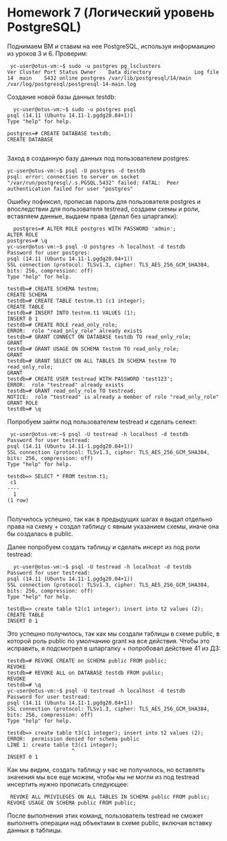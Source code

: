 # Homework 7 (Логический уровень PostgreSQL)


Поднимаем ВМ и ставим на нее PostgreSQL, используя информаицию из уроков 3 и 6.
Проверим:
```
 yc-user@otus-vm:~$ sudo -u postgres pg_lsclusters
Ver Cluster Port Status Owner    Data directory              Log file
14  main    5432 online postgres /var/lib/postgresql/14/main /var/log/postgresql/postgresql-14-main.log

```

Создание новой базы данных testdb:

```
  yc-user@otus-vm:~$ sudo -u postgres psql
psql (14.11 (Ubuntu 14.11-1.pgdg20.04+1))
Type "help" for help.

postgres=# CREATE DATABASE testdb;
CREATE DATABASE


```


Заход в созданную базу данных под пользователем postgres:

```
yc-user@otus-vm:~$ psql -U postgres -d testdb
psql: error: connection to server on socket "/var/run/postgresql/.s.PGSQL.5432" failed: FATAL:  Peer authentication failed for user "postgres"

```

Ошибку пофиксил, прописав пароль для пользователя postgres и впоследствии для пользователя testread, создаем схемы и роли, вставляем данные, выдаем права (делал без шпаргалки):


```
  postgres=# ALTER ROLE postgres WITH PASSWORD 'admin';
ALTER ROLE
postgres=# \q
yc-user@otus-vm:~$ psql -U postgres -h localhost -d testdb
Password for user postgres: 
psql (14.11 (Ubuntu 14.11-1.pgdg20.04+1))
SSL connection (protocol: TLSv1.3, cipher: TLS_AES_256_GCM_SHA384, bits: 256, compression: off)
Type "help" for help.

testdb=# CREATE SCHEMA testnm;
CREATE SCHEMA
testdb=# CREATE TABLE testnm.t1 (c1 integer);
CREATE TABLE
testdb=# INSERT INTO testnm.t1 VALUES (1);
INSERT 0 1
testdb=# CREATE ROLE read_only_role;
ERROR:  role "read_only_role" already exists
testdb=# GRANT CONNECT ON DATABASE testdb TO read_only_role;
GRANT
testdb=# GRANT USAGE ON SCHEMA testnm TO read_only_role;
GRANT
testdb=# GRANT SELECT ON ALL TABLES IN SCHEMA testnm TO read_only_role;
GRANT
testdb=# CREATE USER testread WITH PASSWORD 'test123';
ERROR:  role "testread" already exists
testdb=# GRANT read_only_role TO testread;
NOTICE:  role "testread" is already a member of role "read_only_role"
GRANT ROLE
testdb=# \q

```
Попробуем зайти под пользователем testread и сделать селект:

```
 yc-user@otus-vm:~$ psql -U testread -h localhost -d testdb
Password for user testread: 
psql (14.11 (Ubuntu 14.11-1.pgdg20.04+1))
SSL connection (protocol: TLSv1.3, cipher: TLS_AES_256_GCM_SHA384, bits: 256, compression: off)
Type "help" for help.

testdb=> SELECT * FROM testnm.t1;
 c1 
----
  1
(1 row)
         
```
Получилось успешно, так как в предыдущих шагах я выдал отдельно права на схему + создал таблицу с явным указанием схемы, иначе она бы создалась в public.


Далее попробуем создать таблицу и сделать инсерт из под роли testread:

```
  yc-user@otus-vm:~$ psql -U testread -h localhost -d testdb
Password for user testread: 
psql (14.11 (Ubuntu 14.11-1.pgdg20.04+1))
SSL connection (protocol: TLSv1.3, cipher: TLS_AES_256_GCM_SHA384, bits: 256, compression: off)
Type "help" for help.

testdb=> create table t2(c1 integer); insert into t2 values (2);
CREATE TABLE
INSERT 0 1

```
Это успешно получилось, так как мы создали таблицы в схеме public, в которой роль  public по умолчанию grant на все действия.
Чтобы это исправить, я подсмотрел в шпаргалку + попробовал действие 41 из ДЗ:


```
testdb=# REVOKE CREATE on SCHEMA public FROM public; 
REVOKE
testdb=# REVOKE ALL on DATABASE testdb FROM public; 
REVOKE
testdb=# \q
yc-user@otus-vm:~$ psql -U testread -h localhost -d testdb
Password for user testread: 
psql (14.11 (Ubuntu 14.11-1.pgdg20.04+1))
SSL connection (protocol: TLSv1.3, cipher: TLS_AES_256_GCM_SHA384, bits: 256, compression: off)
Type "help" for help.

testdb=> create table t3(c1 integer); insert into t2 values (2);
ERROR:  permission denied for schema public
LINE 1: create table t3(c1 integer);
                     ^
INSERT 0 1

```
Как мы видим, создать таблицу у нас не получилось, но вставлять значения мы все еще можем, чтобы мы не могли из под testread инсертить нужно прописать следующее:


```
 REVOKE ALL PRIVILEGES ON ALL TABLES IN SCHEMA public FROM public;
REVOKE USAGE ON SCHEMA public FROM public;

```
После выполнения этих команд, пользователь testread не сможет выполнять операции над объектами в схеме public, включая вставку данных в таблицы.


